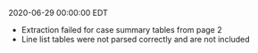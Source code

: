 2020-06-29 00:00:00 EDT


- Extraction failed for case summary tables from page 2
- Line list tables were not parsed correctly and are not included
